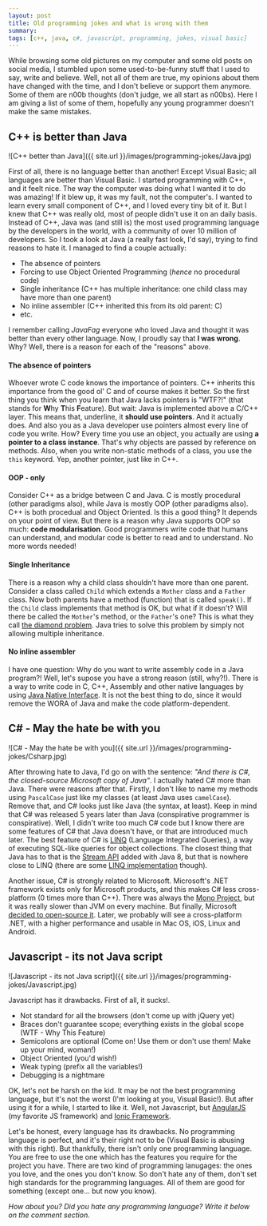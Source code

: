 ```yaml
---
layout: post
title: Old programming jokes and what is wrong with them
summary: 
tags: [c++, java, c#, javascript, programming, jokes, visual basic]
---
```


<p>
While browsing some old pictures on my computer and some old posts on social media, I stumbled upon some used-to-be-funny stuff that I used to say, write and believe. Well, not all of them are true, my opinions about them have changed with the time, and I don't believe or support them anymore. Some of them are n00b thoughts (don't judge, we all start as n00bs). Here I am giving a list of some of them, hopefully any young programmer doesn't make the same mistakes.
</p>


<h2>C++ is better than Java</h2>
![C++ better than Java]({{ site.url }}/images/programming-jokes/Java.jpg)

First of all, there is no language better than another! Except Visual Basic; all languages are better than Visual Basic. 
I started programming with C++, and it feelt nice. The way the computer was doing what I wanted it to do was amazing! If it blew up, it was my fault, not the computer's. I wanted to learn every small component of C++, and I loved every tiny bit of it. But I knew that C++ was really old, most of people didn't use it on an daily basis. Instead of C++, Java was (and still is) the most used programming language by the developers in the world, with a community of over 10 million of developers. So I took a look at Java (a really fast look, I'd say), trying to find reasons to hate it. I managed to find a couple actually:

<ul>
	<li>The absence of pointers</li>
	<li>Forcing to use Object Oriented Programming (<i>hence</i> no procedural code)</li>
	<li>Single inheritance (C++ has multiple inheritance: one child class may have more than one parent)</li>
	<li>No inline assembler (C++ inherited this from its old parent: C)</li>
	<li>etc.</li>
</ul>

I remember calling _JavaFag_ everyone who loved Java and thought it was better than every other language. Now, I proudly say that <strong>I was wrong</strong>. Why? Well, there is a reason for each of the "reasons" above.

<h4>The absence of pointers</h4>
Whoever wrote C code knows the importance of pointers. C++ inherits this importance from the good ol' C and of course makes it better. So the first thing you think when you learn that Java lacks pointers is "WTF?!" (that stands for <strong>W</strong>hy <strong>T</strong>his <strong>F</strong>eature). But wait: Java is implemented above a C/C++ layer. This means that, underline, it <strong>should use pointers</strong>. And it actually does. And also you as a Java developer use pointers almost every line of code you write. How? Every time you use an object, you actually are using <strong>a pointer to a class instance</strong>. That's why objects are passed by reference on methods. Also, when you write non-static methods of a class, you use the <code>this</code> keyword. Yep, another pointer, just like in C++. 

<h4>OOP - only</h4>
Consider C++ as a bridge between C and Java. C is mostly procedural (other paradigms also), while Java is mostly OOP (other paradigms also). C++ is both procedual and Object Oriented. Is this a good thing? It depends on your point of view. But there is a reason why Java supports OOP so much: <strong>code modularisation</strong>. Good programmers write code that humans can understand, and modular code is better to read and to understand. No more words needed!

<h4>Single Inheritance</h4>
There is a reason why a child class shouldn't have more than one parent. Consider a class called <code>Child</code> which extends a <code>Mother</code> class and a <code>Father</code> class. Now both parents have a method (function) that is called <code>speak()</code>. If the <code>Child</code> class implements that method is OK, but what if it doesn't? Will there be called the <code>Mother</code>'s method, or the <code>Father</code>'s one? This is what they call <a href="http://en.wikipedia.org/wiki/Multiple_inheritance#The_diamond_problem" target="_blank">the diamond problem</a>. Java tries to solve this problem by simply not allowing multiple inheritance.

<h4>No inline assembler</h4>
I have one question: Why do you want to write assembly code in a Java program?! Well, let's supose you have a strong reason (still, why?!). There is a way to write code in C, C++, Assembly and other native languages by using  <a href="http://docs.oracle.com/javase/7/docs/technotes/guides/jni/" target="_blank">Java Native Interface</a>. It is not the best thing to do, since it would remove the WORA of Java and make the code platform-dependent.


<h2>C# - May the hate be with you</h2>
![C# - May the hate be with you]({{ site.url }}/images/programming-jokes/Csharp.jpg)

After throwing hate to Java, I'd go on with the sentence: <i>"And there is C#, the closed-source Microsoft copy of Java"</i>. I actually hated C# more than Java. There were reasons after that. Firstly, I don't like to name my methods using <code>PascalCase</code> just like my classes (at least Java uses <code>camelCase</code>). Remove that, and C# looks just like Java (the syntax, at least). Keep in mind that C# was released 5 years later than Java (conspirative programmer is conspirative). Well, I didn't write too much C# code but I know there are some features of C# that Java doesn't have, or that are introduced much later. The best feature of C# is <a href="http://en.wikipedia.org/wiki/Language_Integrated_Query" target="_blank">LINQ</a> (Language Integrated Queries), a way of executing SQL-like queries for object collections. The closest thing that Java has to that is the <a href="http://javadocs.techempower.com/jdk18/api/java/util/stream/package-summary.html" target="_blank">Stream API</a> added with Java 8, but that is nowhere close to LINQ (there are some <a href="http://en.wikipedia.org/wiki/Language_Integrated_Query#Implementations_in_other_languages" target="_blank">LINQ implementation</a> though).

Another issue, C# is strongly related to Microsoft. Microsoft's .NET framework exists only for Microsoft products, and this makes C# less cross-platform (0 times more than C++). There was always the <a href="http://www.mono-project.com/" target="_blank">Mono Project</a>, but it was really slower than JVM on every machine. But finally, Microsoft <a href="http://blogs.msdn.com/b/dotnet/archive/2014/11/12/net-core-is-open-source.aspx" target="_blank">decided to open-source it</a>. Later, we probably will see a cross-platform .NET, with a higher performance and usable in Mac OS, iOS, Linux and Android.


<h2>Javascript - its not Java script</h2>
![Javascript - its not Java script]({{ site.url }}/images/programming-jokes/Javascript.jpg)

Javascript has it drawbacks. First of all, it sucks!. 
<ul>
	<li>Not standard for all the browsers (don't come up with jQuery yet)</li>
	<li>Braces don't guarantee scope; everything exists in the global scope (WTF - Why This Feature)</li>
	<li>Semicolons are optional (Come on! Use them or don't use them! Make up your mind, woman!)</li>
	<li>Object Oriented (you'd wish!)</li>
	<li>Weak typing (prefix all the variables!)</li>
	<li>Debugging is a nightmare</li>
</ul>

OK, let's not be harsh on the kid. It may be not the best programming language, but it's not the worst (I'm looking at you, Visual Basic!). But after using it for a while, I started to like it. Well, not Javascript, but <a href="http://angularjs.org/" target="_blank">AngularJS</a> (my favorite JS framework) and <a href="http://ionicframework.com/" target="_blank">Ionic Framework</a>. 


Let's be honest, every language has its drawbacks. No programming language is perfect, and it's their right not to be (Visual Basic is abusing with this right). But thankfully, there isn't only one programming language. You are free to use the one which has the features you require for the project you have. There are two kind of programming lanugages: the ones you love, and the ones you don't know. So don't hate any of them, don't set high standards for the programming languages. All of them are good for something (except one... but now you know).

_How about you? Did you hate any programming language? Write it below on the comment section._
